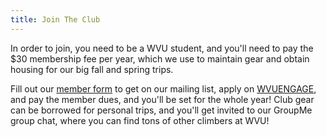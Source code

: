 ```yaml
---
title: Join The Club
---
```


In order to join, you need to be a WVU student, and you'll need to pay the $30 membership fee per year, which we use to maintain gear and obtain housing for our big fall and spring trips. 

Fill out our [member form](https://forms.gle/tdZdxEPATzYhAq3BA) to get on our mailing list, apply on [WVUENGAGE](https://wvuengage.wvu.edu/organization/wvuclimbingclub), and pay the member dues, and you'll be set for the whole year! Club gear can be borrowed for personal trips, and you'll get invited to our GroupMe group chat, where you can find tons of other climbers at WVU!
